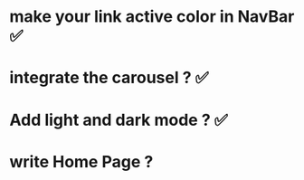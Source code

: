 # make your link active color in NavBar ✅

# integrate the carousel ? ✅

# Add light and dark mode ? ✅

# write Home Page ?
